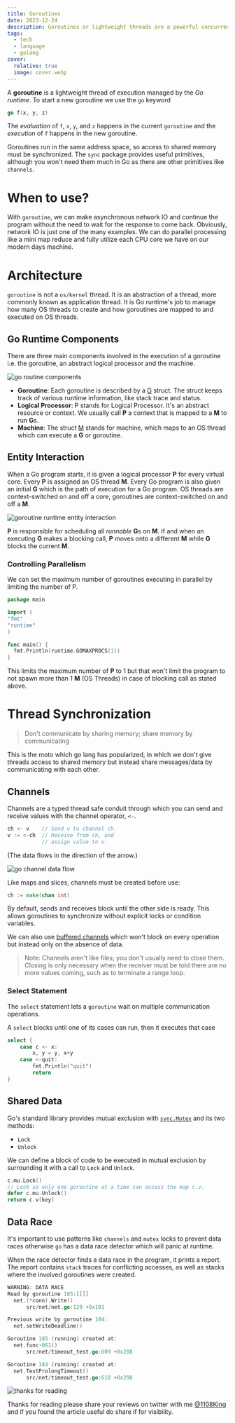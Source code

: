 ```yaml
---
title: Goroutines
date: 2023-12-24
description: Goroutines or lightweight threads are a powerful concurrency feature of go that allows us to perform concurrent operations with elegant design patters revolving around channels and mutexes
tags:
  - tech
  - language
  - golang
cover:
  relative: true
  image: cover.webp
---
```


A **goroutine** is a lightweight thread of execution managed by the *Go runtime*. To start a new goroutine we use the `go` keyword

```go
go f(x, y, z)
```

The *evaluation* of `f`, `x`, `y`, and `z` happens in the current `goroutine` and the *execution* of `f` happens in the new goroutine.

Goroutines run in the same address space, so access to shared memory must be synchronized. The `sync` package provides useful primitives, although you won't need them much in Go as there are other primitives like `channels`.

# When to use?
With `goroutine`, we can make asynchronous network IO and continue the program without the need to wait for the response to come back. Obviously, network IO is just one of the many examples. We can do parallel processing like a mini map reduce and fully utilize each CPU core we have on our modern days machine.

# Architecture
`goroutine` is not a `os/kernel` thread. It is an abstraction of a thread, more commonly known as application thread. It is Go runtime's job to manage how many OS threads to create and how goroutines are mapped to and executed on OS threads.

## Go Runtime Components
There are three main components involved in the execution of a goroutine i.e. the goroutine, an abstract logical processor and the machine.

![go routine components](entities.webp)

- **Goroutine**: Each goroutine is described by a [G](https://github.com/golang/go/blob/master/src/runtime/runtime2.go#L339) struct. The struct keeps track of various runtime information, like stack trace and status.
- **Logical Processor**: P stands for Logical Processor. It's an abstract resource or context. We usually call **P** a context that is mapped to a **M** to run **G**s.
- **Machine**: The struct [M](https://github.com/golang/go/blob/master/src/runtime/runtime2.go#L404) stands for machine, which maps to an OS thread which can execute a **G** or goroutine.

## Entity Interaction
When a Go program starts, it is given a logical processor **P** for every virtual core. Every **P** is assigned an OS thread **M**. Every Go program is also given an initial **G** which is the path of execution for a Go program. OS threads are context-switched on and off a core, goroutines are context-switched on and off a **M**.

![goroutine runtime entity interaction](runtime.webp)

**P** is responsible for scheduling all *runnable* **G**s on **M**. If and when an executing **G** makes a blocking call, **P** moves onto a different **M** while **G** blocks the current **M**.

### Controlling Parallelism
We can set the maximum number of goroutines executing in parallel by limiting the number of P.

```go
package main

import (
"fmt"
"runtime"
)

func main() {
  fmt.Println(runtime.GOMAXPROCS(1))
}
```

This limits the maximum number of **P** to 1 but that won't limit the program to not spawn more than 1 **M** (OS Threads) in case of blocking call as stated above.

# Thread Synchronization
>Don't communicate by sharing memory; share memory by communicating

This is the moto which go lang has popularized, in which we don't give threads access to shared memory but instead share messages/data by communicating with each other.

## Channels
Channels are a typed thread safe conduit through which you can send and receive values with the channel operator, `<-`.
```go
ch <- v    // Send v to channel ch.
v := <-ch  // Receive from ch, and
           // assign value to v.
```
(The data flows in the direction of the arrow.)

![go channel data flow](channel.webp)

Like maps and slices, channels must be created before use:

```go
ch := make(chan int)
```

By default, sends and receives block until the other side is ready. This allows goroutines to synchronize without explicit locks or condition variables.

We can also use [buffered channels](https://go.dev/tour/concurrency/3) which won't block on every operation but instead only on the absence of data.

> Note: Channels aren't like files; you don't usually need to close them. Closing is only necessary when the receiver must be told there are no more values coming, such as to terminate a range loop.

### Select Statement
The `select` statement lets a `goroutine` wait on multiple communication operations.

A `select` blocks until one of its cases can run, then it executes that case

```go
select {
	case c <- x:
		x, y = y, x+y
	case <-quit:
		fmt.Println("quit")
		return
}
```

## Shared Data
Go's standard library provides mutual exclusion with [`sync.Mutex`](https://go.dev/pkg/sync/#Mutex) and its two methods:
- `Lock`
- `Unlock`

We can define a block of code to be executed in mutual exclusion by surrounding it with a call to `Lock` and `Unlock`.

```go
c.mu.Lock()
// Lock so only one goroutine at a time can access the map c.v.
defer c.mu.Unlock()
return c.v[key]
```

## Data Race
It's important to use patterns like `channels` and `mutex` locks to prevent data races otherwise `go` has a data race detector which will panic at runtime.

When the race detector finds a data race in the program, it prints a report. The report contains `stack` traces for conflicting accesses, as well as stacks where the involved goroutines were created.

```go
WARNING: DATA RACE
Read by goroutine 185:[[]]
  net.(*conn).Write()
      src/net/net.go:129 +0x101

Previous write by goroutine 184:
  net.setWriteDeadline()

Goroutine 185 (running) created at:
  net.func·061()
      src/net/timeout_test.go:609 +0x288

Goroutine 184 (running) created at:
  net.TestProlongTimeout()
      src/net/timeout_test.go:618 +0x298
```

![thanks for reading](https://media.giphy.com/media/28XVGIraFzKKI/giphy.gif)

Thanks for reading please share your reviews on twitter with me [@1108King](https://twitter.com/1108King) and if you found the article useful do share if for visibility.
